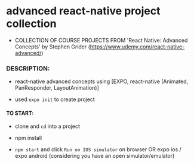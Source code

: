 # advanced react-native project collection

- COLLECTION OF COURSE PROJECTS FROM 'React Native: Advanced Concepts' by Stephen Grider (https://www.udemy.com/react-native-advanced/)

### DESCRIPTION:

- react-native advanced concepts using [EXPO, react-native (Animated, PanResponder, LayoutAnimation)]

- used `expo init` to create project

#### TO START:

- clone and `cd` into a project

- npm install

- `npm start` and click `Run on IOS simulator` on browser OR expo ios / expo android (considering you have an open simulator/emulator)
